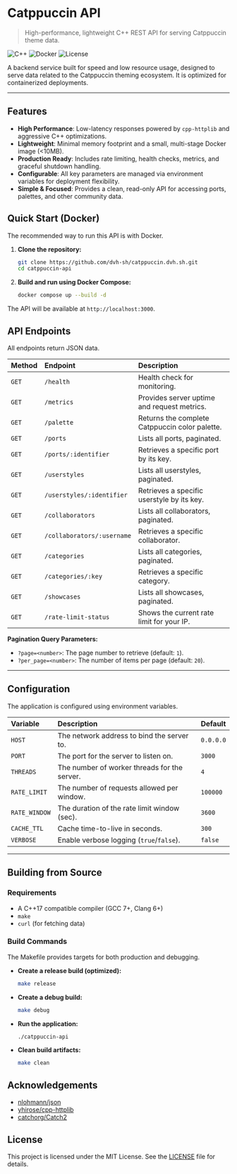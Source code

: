 # Catppuccin API

> High-performance, lightweight C++ REST API for serving Catppuccin theme data.

![C++](https://img.shields.io/badge/C++17-00599C?style=flat&logo=c%2B%2B&logoColor=white)
![Docker](https://img.shields.io/badge/Docker-2496ED?style=flat&logo=docker&logoColor=white)
![License](https://img.shields.io/badge/License-MIT-blue.svg)

A backend service built for speed and low resource usage, designed to serve data related to the Catppuccin theming ecosystem. It is optimized for containerized deployments.

---

## Features

- **High Performance**: Low-latency responses powered by `cpp-httplib` and aggressive C++ optimizations.
- **Lightweight**: Minimal memory footprint and a small, multi-stage Docker image (<10MB).
- **Production Ready**: Includes rate limiting, health checks, metrics, and graceful shutdown handling.
- **Configurable**: All key parameters are managed via environment variables for deployment flexibility.
- **Simple & Focused**: Provides a clean, read-only API for accessing ports, palettes, and other community data.

## Quick Start (Docker)

The recommended way to run this API is with Docker.

1.  **Clone the repository:**

    ```bash
    git clone https://github.com/dvh-sh/catppuccin.dvh.sh.git
    cd catppuccin-api
    ```

2.  **Build and run using Docker Compose:**
    ```bash
    docker compose up --build -d
    ```

The API will be available at `http://localhost:3000`.

## API Endpoints

All endpoints return JSON data.

| Method | Endpoint                   | Description                                    |
| :----- | :------------------------- | :--------------------------------------------- |
| `GET`  | `/health`                  | Health check for monitoring.                   |
| `GET`  | `/metrics`                 | Provides server uptime and request metrics.    |
| `GET`  | `/palette`                 | Returns the complete Catppuccin color palette. |
| `GET`  | `/ports`                   | Lists all ports, paginated.                    |
| `GET`  | `/ports/:identifier`       | Retrieves a specific port by its key.          |
| `GET`  | `/userstyles`              | Lists all userstyles, paginated.               |
| `GET`  | `/userstyles/:identifier`  | Retrieves a specific userstyle by its key.     |
| `GET`  | `/collaborators`           | Lists all collaborators, paginated.            |
| `GET`  | `/collaborators/:username` | Retrieves a specific collaborator.             |
| `GET`  | `/categories`              | Lists all categories, paginated.               |
| `GET`  | `/categories/:key`         | Retrieves a specific category.                 |
| `GET`  | `/showcases`               | Lists all showcases, paginated.                |
| `GET`  | `/rate-limit-status`       | Shows the current rate limit for your IP.      |

**Pagination Query Parameters:**

- `?page=<number>`: The page number to retrieve (default: `1`).
- `?per_page=<number>`: The number of items per page (default: `20`).

---

## Configuration

The application is configured using environment variables.

| Variable      | Description                                  | Default   |
| :------------ | :------------------------------------------- | :-------- |
| `HOST`        | The network address to bind the server to.   | `0.0.0.0` |
| `PORT`        | The port for the server to listen on.        | `3000`    |
| `THREADS`     | The number of worker threads for the server. | `4`       |
| `RATE_LIMIT`  | The number of requests allowed per window.   | `100000`     |
| `RATE_WINDOW` | The duration of the rate limit window (sec). | `3600`    |
| `CACHE_TTL`   | Cache time-to-live in seconds.               | `300`     |
| `VERBOSE`     | Enable verbose logging (`true`/`false`).     | `false`   |

---

## Building from Source

### Requirements

- A C++17 compatible compiler (GCC 7+, Clang 6+)
- `make`
- `curl` (for fetching data)

### Build Commands

The Makefile provides targets for both production and debugging.

- **Create a release build (optimized):**

  ```bash
  make release
  ```

- **Create a debug build:**

  ```bash
  make debug
  ```

- **Run the application:**

  ```bash
  ./catppuccin-api
  ```

- **Clean build artifacts:**
  ```bash
  make clean
  ```

## Acknowledgements

- [nlohmann/json](https://github.com/nlohmann/json)
- [yhirose/cpp-httplib](https://github.com/yhirose/cpp-httplib)
- [catchorg/Catch2](https://github.com/catchorg/Catch2)

## License

This project is licensed under the MIT License. See the [LICENSE](LICENSE) file for details.
